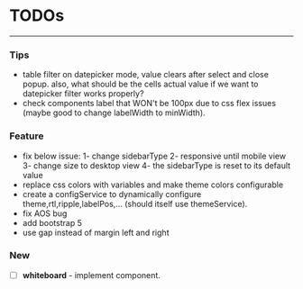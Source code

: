 # TODOs

---

### Tips

- table filter on datepicker mode, value clears after select and close popup. also, what should be the cells actual
  value if we want to datepicker filter works properly?
- check components label that WON't be 100px due to css flex issues (maybe good to change labelWidth to minWidth).

### Feature

- fix below issue: 
  1- change sidebarType
  2- responsive until mobile view
  3- change size to desktop view
  4- the sidebarType is reset to its default value 
- replace css colors with variables and make theme colors configurable
- create a configService to dynamically configure theme,rtl,ripple,labelPos,... (should itself use themeService).
- fix AOS bug
- add bootstrap 5
- use gap instead of margin left and right

### New

- [ ] **whiteboard** - implement component.
